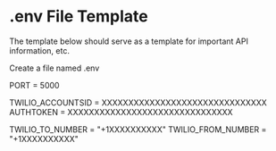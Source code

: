 # .env File Template
The template below should serve as a template for important API information, etc.

Create a file named .env


PORT = 5000

TWILIO_ACCOUNTSID = XXXXXXXXXXXXXXXXXXXXXXXXXXXXXXX
AUTHTOKEN = XXXXXXXXXXXXXXXXXXXXXXXXXXXXXXX

TWILIO_TO_NUMBER = "+1XXXXXXXXXX"
TWILIO_FROM_NUMBER = "+1XXXXXXXXXX"
